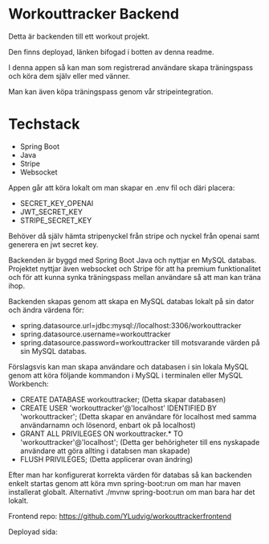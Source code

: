 # Workouttracker Backend

Detta är backenden till ett workout projekt. 

Den finns deployad, länken bifogad i botten av denna readme. 

I denna appen så kan man som registrerad användare skapa träningspass och köra dem själv eller med vänner. 

Man kan även köpa träningspass genom vår stripeintegration. 

# Techstack 
- Spring Boot
- Java
- Stripe
- Websocket

Appen går att köra lokalt om man skapar en .env fil och däri placera: 
- SECRET_KEY_OPENAI 
- JWT_SECRET_KEY
- STRIPE_SECRET_KEY

Behöver då själv hämta stripenyckel från stripe och nyckel från openai samt generera en jwt secret key. 

Backenden är byggd med Spring Boot Java och nyttjar en MySQL databas. Projektet nyttjar även websocket och Stripe för att ha premium funktionalitet och för att kunna synka träningspass mellan användare så att man kan träna ihop. 

Backenden skapas genom att skapa en MySQL databas lokalt på sin dator och ändra värdena för: 
- spring.datasource.url=jdbc:mysql://localhost:3306/workouttracker
- spring.datasource.username=workouttracker
- spring.datasource.password=workouttracker
till motsvarande värden på sin MySQL databas. 

Förslagsvis kan man skapa användare och databasen i sin lokala MySQL genom att köra följande kommandon i MySQL i terminalen eller MySQL Workbench: 
- CREATE DATABASE workouttracker; (Detta skapar databasen)
- CREATE USER 'workouttracker'@'localhost' IDENTIFIED BY 'workouttracker'; (Detta skapar en användare för localhost med samma användarnamn och lösenord, enbart ok på localhost)
- GRANT ALL PRIVILEGES ON workouttracker.* TO 'workouttracker'@'localhost'; (Detta ger behörigheter till ens nyskapade användare att göra allting i databsen man skapade)
- FLUSH PRIVILEGES; (Detta applicerar ovan ändring)

Efter man har konfigurerat korrekta värden för databas så kan backenden enkelt startas genom att köra mvn spring-boot:run om man har maven installerat globalt. Alternativt ./mvnw spring-boot:run om man bara har det lokalt. 

Frontend repo: https://github.com/YLudvig/workouttrackerfrontend

Deployad sida: 

